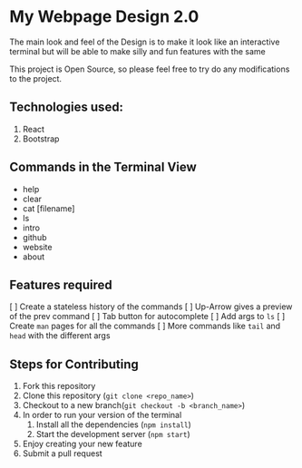 # My Webpage Design 2.0

The main look and feel of the Design is to make it look like an interactive terminal but will be able to make silly and fun features with the same

This project is Open Source, so please feel free to try do any modifications to the project.


## Technologies used:

1. React
2. Bootstrap

## Commands in the Terminal View 

- help
- clear
- cat [filename]
- ls
- intro
- github
- website
- about

## Features required

[ ] Create a stateless history of the commands
[ ] Up-Arrow gives a preview of the prev command
[ ] Tab button for autocomplete
[ ] Add args to `ls`
[ ] Create `man` pages for all the commands
[ ] More commands like `tail` and `head` with the different args

## Steps for Contributing

1. Fork this repository
2. Clone this repository (`git clone <repo_name>`)
3. Checkout to a new branch(`git checkout -b <branch_name>`)
4. In order to run your version of the terminal
    1. Install all the dependencies (`npm install`)
    2. Start the development server (`npm start`)
5. Enjoy creating your new feature
6. Submit a pull request
